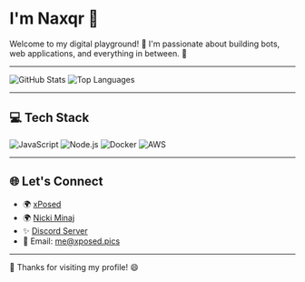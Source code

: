 # I'm Naxqr 👑

Welcome to my digital playground! 🎉 I'm passionate about building bots, web applications, and everything in between. 🚀

---

![GitHub Stats](https://github-readme-stats.vercel.app/api?username=naxqr&show_icons=true&theme=radical)
![Top Languages](https://github-readme-stats.vercel.app/api/top-langs/?username=naxqr&layout=compact&theme=radical)

---

## 💻 Tech Stack
![JavaScript](https://img.shields.io/badge/-JavaScript-black?style=flat-square&logo=javascript)
![Node.js](https://img.shields.io/badge/-Node.js-green?style=flat-square&logo=node.js)
![Docker](https://img.shields.io/badge/-Docker-blue?style=flat-square&logo=docker)
![AWS](https://img.shields.io/badge/-AWS-orange?style=flat-square&logo=amazon-aws)

---

## 🌐 Let's Connect
- 🌍 [xPosed](https://xposed.pics)
- 🌍 [Nicki Minaj](https://web.nickiminaj.uk)
- ✨ [Discord Server](https://discord.gg/studs)
- 📧 Email: [me@xposed.pics](mailto:shop@xposed.pics)

---
🎉 Thanks for visiting my profile! 😄
